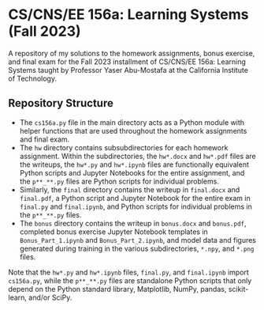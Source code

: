 # CS/CNS/EE 156a: Learning Systems (Fall 2023)

A repository of my solutions to the homework assignments, bonus 
exercise, and final exam for the Fall 2023 installment of CS/CNS/EE 
156a: Learning Systems taught by Professor Yaser Abu-Mostafa at the
California Institute of Technology.

## Repository Structure

* The `cs156a.py` file in the main directory acts as a Python module with 
  helper functions that are used throughout the homework assignments and 
  final exam.
* The `hw` directory contains subsubdirectories for each homework 
  assignment. Within the subdirectories, the `hw*.docx` and `hw*.pdf`
  files are the writeups, the `hw*.py` and `hw*.ipynb` files are
  functionally equivalent Python scripts and Jupyter Notebooks for the
  entire assignment, and the `p**_**.py` files are Python
  scripts for individual problems.
* Similarly, the `final` directory contains the writeup in `final.docx`
  and `final.pdf`, a Python script and Jupyter Notebook for the entire
  exam in `final.py` and `final.ipynb`, and Python scripts for 
  individual problems in the `p**_**.py` files.
* The `bonus` directory contains the writeup in `bonus.docx` and 
  `bonus.pdf`, completed bonus exercise Jupyter Notebook templates in
  `Bonus_Part_1.ipynb` and `Bonus_Part_2.ipynb`, and model data and 
  figures generated during training in the various subdirectories,
  `*.npy`, and `*.png` files.

Note that the `hw*.py` and `hw*.ipynb` files, `final.py`, and 
`final.ipynb` import `cs156a.py`, while the `p**_**.py` files are 
standalone Python scripts that only depend on the Python standard 
library, Matplotlib, NumPy, pandas, scikit-learn, and/or SciPy.